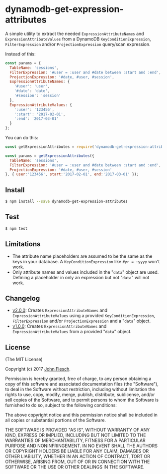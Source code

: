 # dynamodb-get-expression-attributes

A simple utility to extract the needed `ExpressionAttributeNames` and `ExpressionAttributeValues` from a DynamoDB `KeyConditionExpression`, `FilterExpression` and/or `ProjectionExpression` query/scan expression.

Instead of this:

```js
const params = {
  TableName: 'sessions',
  FilterExpression: '#user = :user and #date between :start and :end',
  ProjectionExpression: '#date, #user, #session',
  ExpressionAttributeNames: {
    '#user': 'user',
    '#date': 'date',
    '#session': 'session'
  },
  ExpressionAttributeValues: {
    ':user': '123456',
    ':start': '2017-02-01',
    ':end': '2017-03-01'
  }
};
```

You can do this:

```js
const getExpressionAttributes = require('dynamodb-get-expression-attributes');

const params = getExpressionAttributes({
  TableName: 'sessions',
  FilterExpression: '#user = :user and #date between :start and :end',
  ProjectionExpression: '#date, #user, #session'
}, { user:'123456', start:'2017-02-01', end:'2017-03-01' });
```

## Install

```bash
$ npm install --save dynamodb-get-expression-attributes
```

## Test

```bash
$ npm test
```

## Limitations

* The attribute name placeholders are assumed to be the same as the keys in your database. A `KeyConditionExpression` like `#yr = :yyyy` won't work.
* Only attribute names and values included in the "`data`" object are used. Defining a placeholder in only an expression but not "`data`" will not work.

## Changelog

* [v2.0.0](https://github.com/flesch/dynamodb-get-expression-attributes/releases/tag/v2.0.0): Creates `ExpressionAttributeNames` and `ExpressionAttributeValues` using a provided `KeyConditionExpression`, `FilterExpression` and/or `ProjectionExpression` and a "`data`" object.
* [v1.0.0](https://github.com/flesch/dynamodb-get-expression-attributes/releases/tag/v1.0.0): Creates `ExpressionAttributeNames` and `ExpressionAttributeValues` from a provided "`data`" object.

## License

(The MIT License)

Copyright (c) 2017 [John Flesch](http://fles.ch).

Permission is hereby granted, free of charge, to any person obtaining a copy of this software and associated documentation files (the "Software"), to deal in the Software without restriction, including without limitation the rights to use, copy, modify, merge, publish, distribute, sublicense, and/or sell copies of the Software, and to permit persons to whom the Software is furnished to do so, subject to the following conditions:

The above copyright notice and this permission notice shall be included in all copies or substantial portions of the Software.

THE SOFTWARE IS PROVIDED "AS IS", WITHOUT WARRANTY OF ANY KIND, EXPRESS OR IMPLIED, INCLUDING BUT NOT LIMITED TO THE WARRANTIES OF MERCHANTABILITY, FITNESS FOR A PARTICULAR PURPOSE AND NONINFRINGEMENT. IN NO EVENT SHALL THE AUTHORS OR COPYRIGHT HOLDERS BE LIABLE FOR ANY CLAIM, DAMAGES OR OTHER LIABILITY, WHETHER IN AN ACTION OF CONTRACT, TORT OR OTHERWISE, ARISING FROM, OUT OF OR IN CONNECTION WITH THE SOFTWARE OR THE USE OR OTHER DEALINGS IN THE SOFTWARE.
